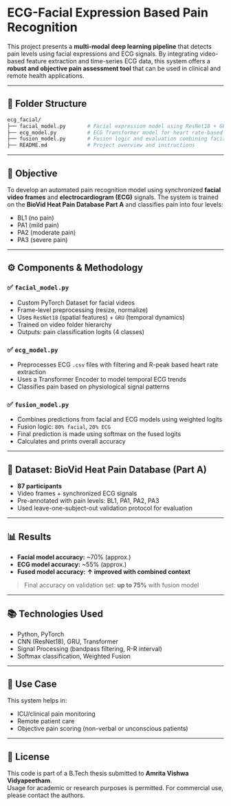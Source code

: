 # ECG-Facial Expression Based Pain Recognition

This project presents a **multi-modal deep learning pipeline** that detects pain levels using facial expressions and ECG signals. By integrating video-based feature extraction and time-series ECG data, this system offers a **robust and objective pain assessment tool** that can be used in clinical and remote health applications.

---

## 📁 Folder Structure

```bash
ecg_facial/
├── facial_model.py       # Facial expression model using ResNet18 + GRU
├── ecg_model.py          # ECG Transformer model for heart rate-based pain classification
├── fusion_model.py       # Fusion logic and evaluation combining facial and ECG models
├── README.md             # Project overview and instructions
```

---

## 🎯 Objective

To develop an automated pain recognition model using synchronized **facial video frames** and **electrocardiogram (ECG)** signals. The system is trained on the **BioVid Heat Pain Database Part A** and classifies pain into four levels:  
- BL1 (no pain)  
- PA1 (mild pain)  
- PA2 (moderate pain)  
- PA3 (severe pain)

---

## ⚙️ Components & Methodology

### ✅ `facial_model.py`
- Custom PyTorch Dataset for facial videos
- Frame-level preprocessing (resize, normalize)
- Uses `ResNet18` (spatial features) + `GRU` (temporal dynamics)
- Trained on video folder hierarchy
- Outputs: pain classification logits (4 classes)

### ✅ `ecg_model.py`
- Preprocesses ECG `.csv` files with filtering and R-peak based heart rate extraction
- Uses a Transformer Encoder to model temporal ECG trends
- Classifies pain based on physiological signal patterns

### ✅ `fusion_model.py`
- Combines predictions from facial and ECG models using weighted logits
- Fusion logic: `80% facial`, `20% ECG`
- Final prediction is made using softmax on the fused logits
- Calculates and prints overall accuracy

---

## 🧪 Dataset: BioVid Heat Pain Database (Part A)
- **87 participants**
- Video frames + synchronized ECG signals
- Pre-annotated with pain levels: BL1, PA1, PA2, PA3
- Used leave-one-subject-out validation protocol for evaluation

---

## 📊 Results
- **Facial model accuracy:** ~70% (approx.)
- **ECG model accuracy:** ~55% (approx.)
- **Fused model accuracy:** **↑ improved with combined context**

> Final accuracy on validation set: **up to 75%** with fusion model

---

## 📚 Technologies Used

- Python, PyTorch
- CNN (ResNet18), GRU, Transformer
- Signal Processing (bandpass filtering, R-R interval)
- Softmax classification, Weighted Fusion

---

## 🏥 Use Case

This system helps in:
- ICU/clinical pain monitoring
- Remote patient care
- Objective pain scoring (non-verbal or unconscious patients)

---

## 📜 License

This code is part of a B.Tech thesis submitted to **Amrita Vishwa Vidyapeetham**.  
Usage for academic or research purposes is permitted. For commercial use, please contact the authors.
